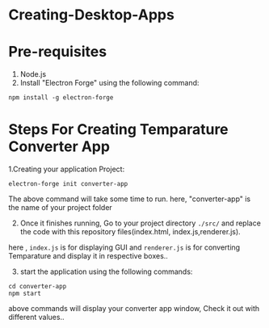 # Creating-Desktop-Apps

#  Pre-requisites
1. Node.js 
2. Install "Electron Forge" using the following command:
```
npm install -g electron-forge
```

# Steps For Creating Temparature Converter App

1.Creating your application Project:

```
electron-forge init converter-app
```
The above command will take some time to run. here, "converter-app" is the name of your project folder

2. Once it finishes running, Go to your project directory ```./src/``` and replace the code with this repository files(index.html, index.js,renderer.js).

here , ```index.js``` is for displaying GUI and ```renderer.js``` is for converting Temparature and display it in respective boxes..

3. start the application using the following commands:
 ```
 cd converter-app
 npm start
 ```
 above commands will display your converter app window, Check it out with different values..
 


